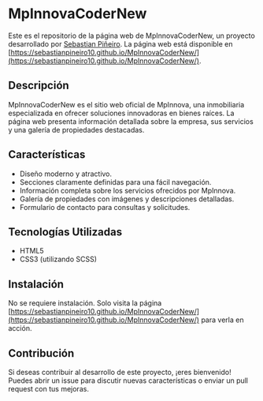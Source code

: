 # MpInnovaCoderNew

Este es el repositorio de la página web de MpInnovaCoderNew, un proyecto desarrollado por [Sebastian Piñeiro](https://github.com/SebastianPineiro10). La página web está disponible en [https://sebastianpineiro10.github.io/MpInnovaCoderNew/](https://sebastianpineiro10.github.io/MpInnovaCoderNew/).

## Descripción

MpInnovaCoderNew es el sitio web oficial de MpInnova, una inmobiliaria especializada en ofrecer soluciones innovadoras en bienes raíces. La página web presenta información detallada sobre la empresa, sus servicios y una galería de propiedades destacadas.

## Características

- Diseño moderno y atractivo.
- Secciones claramente definidas para una fácil navegación.
- Información completa sobre los servicios ofrecidos por MpInnova.
- Galería de propiedades con imágenes y descripciones detalladas.
- Formulario de contacto para consultas y solicitudes.

## Tecnologías Utilizadas

- HTML5
- CSS3 (utilizando SCSS)


## Instalación

No se requiere instalación. Solo visita la página [https://sebastianpineiro10.github.io/MpInnovaCoderNew/](https://sebastianpineiro10.github.io/MpInnovaCoderNew/) para verla en acción.

## Contribución

Si deseas contribuir al desarrollo de este proyecto, ¡eres bienvenido! Puedes abrir un issue para discutir nuevas características o enviar un pull request con tus mejoras.
